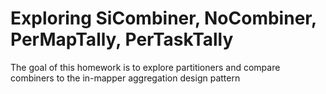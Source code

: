 # Exploring SiCombiner, NoCombiner, PerMapTally, PerTaskTally

The goal of this homework is to explore partitioners and compare combiners to the in-mapper aggregation design pattern 
